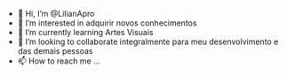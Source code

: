 - 👋 Hi, I’m @LilianApro
- 👀 I’m interested in adquirir novos conhecimentos 
- 🌱 I’m currently learning Artes Visuais 
- 💞️ I’m looking to collaborate integralmente para meu desenvolvimento e das demais pessoas 
- 📫 How to reach me ...

<!---
LilianApro/LilianApro is a ✨ special ✨ repository because its `README.md` (this file) appears on your GitHub profile.
You can click the Preview link to take a look at your changes.
--->

